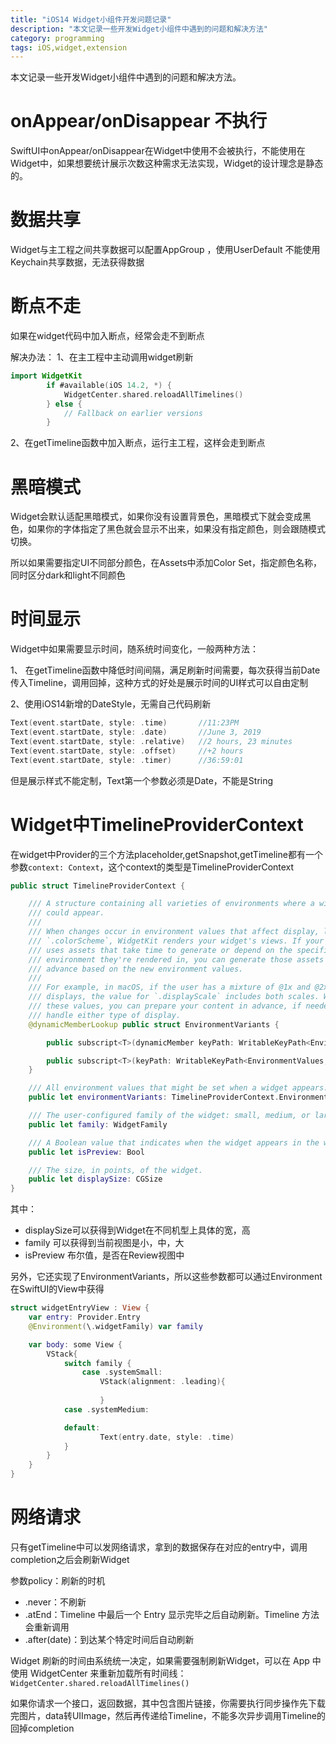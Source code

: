 ```yaml
---
title: "iOS14 Widget小组件开发问题记录"
description: "本文记录一些开发Widget小组件中遇到的问题和解决方法"
category: programming
tags: iOS,widget,extension
---
```


本文记录一些开发Widget小组件中遇到的问题和解决方法。

# onAppear/onDisappear 不执行

SwiftUI中onAppear/onDisappear在Widget中使用不会被执行，不能使用在Widget中，如果想要统计展示次数这种需求无法实现，Widget的设计理念是静态的。


# 数据共享

Widget与主工程之间共享数据可以配置AppGroup ，使用UserDefault
不能使用Keychain共享数据，无法获得数据


# 断点不走

如果在widget代码中加入断点，经常会走不到断点

解决办法：
1、在主工程中主动调用widget刷新

```swift
import WidgetKit
        if #available(iOS 14.2, *) {
            WidgetCenter.shared.reloadAllTimelines()
        } else {
            // Fallback on earlier versions
        }

```

2、在getTimeline函数中加入断点，运行主工程，这样会走到断点

# 黑暗模式

Widget会默认适配黑暗模式，如果你没有设置背景色，黑暗模式下就会变成黑色，如果你的字体指定了黑色就会显示不出来，如果没有指定颜色，则会跟随模式切换。

所以如果需要指定UI不同部分颜色，在Assets中添加Color Set，指定颜色名称，同时区分dark和light不同颜色


# 时间显示

Widget中如果需要显示时间，随系统时间变化，一般两种方法：

1、 在getTimeline函数中降低时间间隔，满足刷新时间需要，每次获得当前Date传入Timeline，调用回掉，这种方式的好处是展示时间的UI样式可以自由定制

2、使用iOS14新增的DateStyle，无需自己代码刷新

```swift
Text(event.startDate, style: .time)       //11:23PM
Text(event.startDate, style: .date)       //June 3, 2019
Text(event.startDate, style: .relative)   //2 hours, 23 minutes
Text(event.startDate, style: .offset)     //+2 hours
Text(event.startDate, style: .timer)      //36:59:01
```

但是展示样式不能定制，Text第一个参数必须是Date，不能是String

# Widget中TimelineProviderContext

在widget中Provider的三个方法placeholder,getSnapshot,getTimeline都有一个参数`context: Context`，这个context的类型是TimelineProviderContext

```swift
public struct TimelineProviderContext {

    /// A structure containing all varieties of environments where a widget
    /// could appear.
    ///
    /// When changes occur in environment values that affect display, like
    /// `.colorScheme`, WidgetKit renders your widget's views. If your widget
    /// uses assets that take time to generate or depend on the specific
    /// environment they're rendered in, you can generate those assets in
    /// advance based on the new environment values.
    ///
    /// For example, in macOS, if the user has a mixture of @1x and @2x
    /// displays, the value for `.displayScale` includes both scales. With
    /// these values, you can prepare your content in advance, if needed, to
    /// handle either type of display.
    @dynamicMemberLookup public struct EnvironmentVariants {

        public subscript<T>(dynamicMember keyPath: WritableKeyPath<EnvironmentValues, T>) -> [T]? { get }

        public subscript<T>(keyPath: WritableKeyPath<EnvironmentValues, T>) -> [T]? { get }
    }

    /// All environment values that might be set when a widget appears.
    public let environmentVariants: TimelineProviderContext.EnvironmentVariants

    /// The user-configured family of the widget: small, medium, or large.
    public let family: WidgetFamily

    /// A Boolean value that indicates when the widget appears in the widget gallery.
    public let isPreview: Bool

    /// The size, in points, of the widget.
    public let displaySize: CGSize
}

```

其中：

* displaySize可以获得到Widget在不同机型上具体的宽，高
* family 可以获得到当前视图是小，中，大
* isPreview 布尔值，是否在Review视图中

另外，它还实现了EnvironmentVariants，所以这些参数都可以通过Environment在SwiftUI的View中获得

```swift
struct widgetEntryView : View {
    var entry: Provider.Entry
    @Environment(\.widgetFamily) var family

    var body: some View {
        VStack{
            switch family {
                case .systemSmall:
                    VStack(alignment: .leading){
                        
                    }
            case .systemMedium:

            default:
                    Text(entry.date, style: .time)
            }
        }
    }
}
```

# 网络请求

只有getTimeline中可以发网络请求，拿到的数据保存在对应的entry中，调用completion之后会刷新Widget

参数policy：刷新的时机

* .never：不刷新
* .atEnd：Timeline 中最后一个 Entry 显示完毕之后自动刷新。Timeline 方法会重新调用
* .after(date)：到达某个特定时间后自动刷新

Widget 刷新的时间由系统统一决定，如果需要强制刷新Widget，可以在 App 中使用 WidgetCenter 来重新加载所有时间线：`WidgetCenter.shared.reloadAllTimelines()`

如果你请求一个接口，返回数据，其中包含图片链接，你需要执行同步操作先下载完图片，data转UIImage，然后再传递给Timeline，不能多次异步调用Timeline的回掉completion
